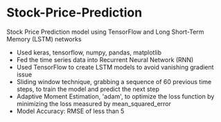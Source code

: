 # Stock-Price-Prediction
Stock Price Prediction model using TensorFlow and Long Short-Term Memory (LSTM) networks

- Used keras, tensorflow, numpy, pandas, matplotlib
- Fed the time series data into Recurrent Neural Network (RNN)
- Used TensorFlow to create LSTM models to avoid vanishing gradient issue
- Sliding window technique, grabbing a sequence of 60 previous time steps, to train the model and predict the next step
- Adaptive Moment Estimation, 'adam', to optimize the loss function by minimizing the loss measured by mean_squared_error
- Model Accuracy: RMSE of less than 5
